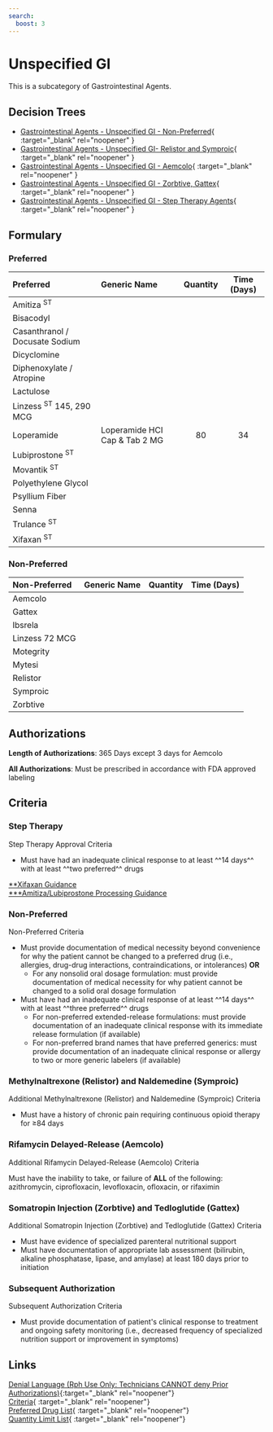 ```yaml
---
search:
  boost: 3
---
```


# Unspecified GI

This is a subcategory of Gastrointestinal Agents.

## Decision Trees

- [Gastrointestinal Agents - Unspecified GI - Non-Preferred](https://forms.office.com/Pages/ResponsePage.aspx?id=nPhjxpvvj0G9PUHkbAzgaN9UYz8EqmlIs3_TYn4TbXBUNDhBOE5BRDUyT1Q5SkFFTkxKSUk4N1lIWiQlQCNjPTEkJUAjdD1n){ :target="_blank" rel="noopener" }
- [Gastrointestinal Agents - Unspecified GI- Relistor and Symproic](https://forms.office.com/Pages/ResponsePage.aspx?id=nPhjxpvvj0G9PUHkbAzgaN9UYz8EqmlIs3_TYn4TbXBUM1VRN1lWS0hYMjJCMjZLQkhVRkRRVUhDQSQlQCNjPTEkJUAjdD1n){ :target="_blank" rel="noopener" }
- [Gastrointestinal Agents - Unspecified GI - Aemcolo](https://forms.office.com/Pages/ResponsePage.aspx?id=nPhjxpvvj0G9PUHkbAzgaN9UYz8EqmlIs3_TYn4TbXBUNUtaRFlZSDlXS0NJNEpRWjUyWFIxVVZTQSQlQCNjPTEkJUAjdD1n){ :target="_blank" rel="noopener" }
- [Gastrointestinal Agents - Unspecified GI - Zorbtive, Gattex](https://forms.office.com/Pages/ResponsePage.aspx?id=nPhjxpvvj0G9PUHkbAzgaN9UYz8EqmlIs3_TYn4TbXBUQUwxQTRKNThJQlVTUU8xSEtFRTlBWTdXUyQlQCNjPTEkJUAjdD1n){ :target="_blank" rel="noopener" }
- [Gastrointestinal Agents - Unspecified GI - Step Therapy Agents](https://forms.office.com/Pages/ResponsePage.aspx?id=nPhjxpvvj0G9PUHkbAzgaN9UYz8EqmlIs3_TYn4TbXBUNThUMjlYSldRVkxMTTU3R1dWNFJYOU5CTyQlQCNjPTEkJUAjdD1n){ :target="_blank" rel="noopener" }

## Formulary

### Preferred

| Preferred                          | Generic Name                  | Quantity | Time (Days) |
|:-----------------------------------|:------------------------------|:--------:|:-----------:|
| Amitiza <sup>ST</sup>              |                               |          |             |
| Bisacodyl                          |                               |          |             |
| Casanthranol / Docusate Sodium     |                               |          |             |
| Dicyclomine                        |                               |          |             |
| Diphenoxylate / Atropine           |                               |          |             |
| Lactulose                          |                               |          |             |
| Linzess <sup>ST</sup> 145, 290 MCG |                               |          |             |
| Loperamide                         | Loperamide HCI Cap & Tab 2 MG |    80    |     34      |
| Lubiprostone <sup>ST</sup>         |                               |          |             |
| Movantik <sup>ST</sup>             |                               |          |             |
| Polyethylene Glycol                |                               |          |             |
| Psyllium Fiber                     |                               |          |             |
| Senna                              |                               |          |             |
| Trulance <sup>ST</sup>             |                               |          |             |
| Xifaxan <sup>ST</sup>              |                               |          |             |

### Non-Preferred

| Non-Preferred                                                                           | Generic Name | Quantity | Time (Days) |
|:----------------------------------------------------------------------------------------|:-------------|:--------:|:-----------:|
| Aemcolo                                                                                 |              |          |             |
| Gattex                                                                                  |              |          |             |
| Ibsrela                                                                                 |              |          |             |
| Linzess 72 MCG                                                                          |              |          |             |
| Motegrity                                                                               |              |          |             |
| Mytesi                                                                                  |              |          |             |
| Relistor                                                                                |              |          |             |
| Symproic                                                                                |              |          |             |
| Zorbtive                                                                                |              |          |             |

## Authorizations

**Length of Authorizations**: 365 Days except 3 days for Aemcolo

**All Authorizations**: Must be prescribed in accordance with FDA approved labeling

## Criteria

### Step Therapy

Step Therapy Approval Criteria

- Must have had an inadequate clinical response to at least ^^14 days^^ with at least ^^two preferred^^ drugs

[**Xifaxan Guidance](https://special-spoon-f542dccd.pages.github.io/Pharmacist%20Reference%20Guide/Medication%20Guidance/xifax/?h=xifax)</br>
[***Amitiza/Lubiprostone Processing Guidance](https://special-spoon-f542dccd.pages.github.io/Pharmacist%20Reference%20Guide/Clinical%20and%20PA%20Notes/amitiza/?h=amit)

### Non-Preferred

Non-Preferred Criteria

- Must provide documentation of medical necessity beyond convenience for why the patient cannot be changed to a preferred drug (i.e., allergies, drug-drug interactions, contraindications, or intolerances) **OR**
    - For any nonsolid oral dosage formulation: must provide documentation of medical necessity for why patient cannot be changed to a solid oral dosage formulation
- Must have had an inadequate clinical response of at least ^^14 days^^ with at least ^^three preferred^^ drugs
    - For non-preferred extended-release formulations: must provide documentation of an inadequate clinical response with its immediate release formulation (if available)
    - For non-preferred brand names that have preferred generics: must provide documentation of an inadequate clinical response or allergy to two or more generic labelers (if available)

### Methylnaltrexone (Relistor) and Naldemedine (Symproic)

Additional Methylnaltrexone (Relistor) and Naldemedine (Symproic) Criteria

- Must have a history of chronic pain requiring continuous opioid therapy for ≥84 days

### Rifamycin Delayed-Release (Aemcolo)

Additional Rifamycin Delayed-Release (Aemcolo) Criteria

Must have the inability to take, or failure of **ALL** of the following: azithromycin,
ciprofloxacin, levofloxacin, ofloxacin, or rifaximin

### Somatropin Injection (Zorbtive) and Tedloglutide (Gattex)

Additional Somatropin Injection (Zorbtive) and Tedloglutide (Gattex) Criteria

- Must have evidence of specialized parenteral nutritional support
- Must have documentation of appropriate lab assessment (bilirubin, alkaline phosphatase, lipase, and amylase) at least 180 days prior to initiation

### Subsequent Authorization

Subsequent Authorization Criteria

- Must provide documentation of patient's clinical response to treatment and ongoing safety monitoring (i.e., decreased frequency of specialized nutrition support or improvement in symptoms)

## Links

[Denial Language (Rph Use Only: Technicians CANNOT deny Prior Authorizations)](https://mygainwell-my.sharepoint.com.mcas.ms/:w:/r/personal/rachel_carpenter_gainwelltechnologies_com/_layouts/15/Doc.aspx?sourcedoc=%7BCD777F63-7F18-4713-8D6A-B043BEE631F5%7D&file=Denial%20Language%20Updated%2009112023.docx&action=embedview&mobileredirect=true&wdStartOn=64&cid=f4472ece-6d4f-4694-b0c5-c150a2f53fea){:target="_blank" rel="noopener"} </br>
[Criteria](https://medicaid.ohio.gov/static/PHM/drug-coverage/20230701+UPDL+Criteria+_v1_FINAL.approved.pdf#page=71){ :target="_blank" rel="noopener"} </br>
[Preferred Drug List](https://medicaid.ohio.gov/static/PHM/drug-coverage/20230701_UPDL_FINAL_ODM.approved.v2.pdf#page=24){ :target="_blank" rel="noopener"} </br>
[Quantity Limit List](https://pharmacy.medicaid.ohio.gov/sites/default/files/20230101_Ohio_Medicaid_Quantity_Document_APPROVED.pdf){ :target="_blank" rel="noopener"}
